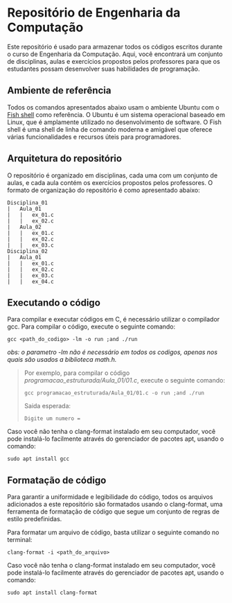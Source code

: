 # Repositório de Engenharia da Computação

Este repositório é usado para armazenar todos os códigos escritos durante o curso de Engenharia da Computação. Aqui, você encontrará um conjunto de disciplinas, aulas e exercícios propostos pelos professores para que os estudantes possam desenvolver suas habilidades de programação.

## Ambiente de referência

Todos os comandos apresentados abaixo usam o ambiente Ubuntu com o [Fish shell](https://fishshell.com/) como referência. O Ubuntu é um sistema operacional baseado em Linux, que é amplamente utilizado no desenvolvimento de software. O Fish shell é uma shell de linha de comando moderna e amigável que oferece várias funcionalidades e recursos úteis para programadores.

## Arquitetura do repositório

O repositório é organizado em disciplinas, cada uma com um conjunto de aulas, e cada aula contém os exercícios propostos pelos professores. O formato de organização do repositório é como apresentado abaixo:

    Disciplina_01
    |   Aula_01
    |   |   ex_01.c
    |   |   ex_02.c
    |   Aula_02
    |   |   ex_01.c
    |   |   ex_02.c
    |   |   ex_03.c
    Disciplina_02
    |   Aula_01
    |   |   ex_01.c
    |   |   ex_02.c
    |   |   ex_03.c
    |   |   ex_04.c

## Executando o código

Para compilar e executar códigos em C, é necessário utilizar o compilador
gcc. Para compilar o código, execute o seguinte comando:
 
    gcc <path_do_codigo> -lm -o run ;and ./run

*obs: o parametro *-lm* não é necessário em todos os codigos, apenas nos
quais são usados a biblioteca math.h.*

> Por exemplo, para compilar o código *programacao_estruturada/Aula_01/01.c*,
> execute o seguinte comando:
> 
>     gcc programacao_estruturada/Aula_01/01.c -o run ;and ./run
> 
> Saida esperada:
> 
>     Digite um numero = 


Caso você não tenha o clang-format instalado em seu computador, você pode instalá-lo facilmente através do gerenciador de pacotes apt, usando o comando:

    sudo apt install gcc

## Formatação de código

Para garantir a uniformidade e legibilidade do código, todos os arquivos adicionados a este repositório são formatados usando o clang-format, uma ferramenta de formatação de código que segue um conjunto de regras de estilo predefinidas.

Para formatar um arquivo de código, basta utilizar o seguinte comando no terminal:

    clang-format -i <path_do_arquivo>

Caso você não tenha o clang-format instalado em seu computador, você pode instalá-lo facilmente através do gerenciador de pacotes apt, usando o comando:

    sudo apt install clang-format
